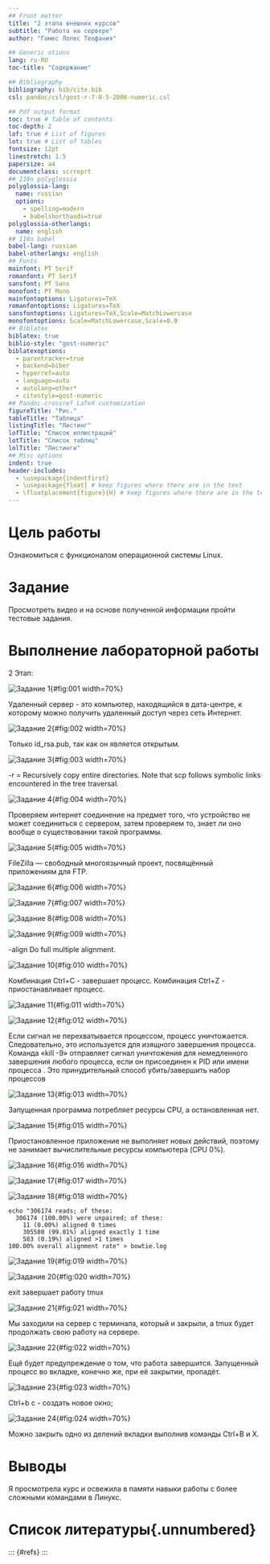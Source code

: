 ```yaml
---
## Front matter
title: "2 этапа внешних курсов"
subtitle: "Работа на сервере"
author: "Гомес Лопес Теофания"

## Generic otions
lang: ru-RU
toc-title: "Содержание"

## Bibliography
bibliography: bib/cite.bib
csl: pandoc/csl/gost-r-7-0-5-2008-numeric.csl

## Pdf output format
toc: true # Table of contents
toc-depth: 2
lof: true # List of figures
lot: true # List of tables
fontsize: 12pt
linestretch: 1.5
papersize: a4
documentclass: scrreprt
## I18n polyglossia
polyglossia-lang:
  name: russian
  options:
	- spelling=modern
	- babelshorthands=true
polyglossia-otherlangs:
  name: english
## I18n babel
babel-lang: russian
babel-otherlangs: english
## Fonts
mainfont: PT Serif
romanfont: PT Serif
sansfont: PT Sans
monofont: PT Mono
mainfontoptions: Ligatures=TeX
romanfontoptions: Ligatures=TeX
sansfontoptions: Ligatures=TeX,Scale=MatchLowercase
monofontoptions: Scale=MatchLowercase,Scale=0.9
## Biblatex
biblatex: true
biblio-style: "gost-numeric"
biblatexoptions:
  - parentracker=true
  - backend=biber
  - hyperref=auto
  - language=auto
  - autolang=other*
  - citestyle=gost-numeric
## Pandoc-crossref LaTeX customization
figureTitle: "Рис."
tableTitle: "Таблица"
listingTitle: "Листинг"
lofTitle: "Список иллюстраций"
lotTitle: "Список таблиц"
lolTitle: "Листинги"
## Misc options
indent: true
header-includes:
  - \usepackage{indentfirst}
  - \usepackage{float} # keep figures where there are in the text
  - \floatplacement{figure}{H} # keep figures where there are in the text
---
```


# Цель работы

Ознакомиться с функционалом операционной системы Linux.

# Задание

Просмотреть видео и на основе полученной информации пройти тестовые задания.

# Выполнение лабораторной работы

2 Этап: 

![Задание 1](image/1.png){#fig:001 width=70%}

Удаленный сервер - это компьютер, находящийся в дата-центре, к которому можно получить удаленный доступ через сеть Интернет. 

![Задание 2](image/2.png){#fig:002 width=70%}

Только id_rsa.pub, так как он является открытым.

![Задание 3](image/3.png){#fig:003 width=70%}

-r = Recursively copy entire directories. Note that scp follows symbolic links encountered in the tree traversal.

![Задание 4](image/4.png){#fig:004 width=70%}

Проверяем интернет соединение на предмет того, что устройство не может соединиться с сервером, затем проверяем то, знает ли оно вообще о существовании такой программы.

![Задание 5](image/5.png){#fig:005 width=70%}

FileZilla — свободный многоязычный проект, посвящённый приложениям для FTP. 

![Задание 6](image/6.png){#fig:006 width=70%}

![Задание 7](image/7.png){#fig:007 width=70%}

![Задание 8](image/8.png){#fig:008 width=70%}

![Задание 9](image/9.png){#fig:009 width=70%}

-align
Do full multiple alignment.

![Задание 10](image/10.png){#fig:010 width=70%}

Комбинация Ctrl+С - завершает процесс.
Комбинация Ctrl+Z - приостанавливает процесс.

![Задание 11](image/11.png){#fig:011 width=70%}

![Задание 12](image/12.png){#fig:012 width=70%}

Если сигнал не перехватывается процессом, процесс уничтожается. Следовательно, это используется для изящного завершения процесса. Команда «kill -9» отправляет сигнал уничтожения для немедленного завершения любого процесса, если он присоединен к PID или имени процесса . Это принудительный способ убить/завершить набор процессов

![Задание 13](image/13.png){#fig:013 width=70%}

Запущенная программа потребляет ресурсы CPU, а остановленная нет.

![Задание 15](image/15.png){#fig:015 width=70%}

Приостановленное приложение не выполняет новых действий, поэтому не занимает вычислительные ресурсы компьютера (CPU 0%). 

![Задание 16](image/16.png){#fig:016 width=70%}

![Задание 17](image/17.png){#fig:017 width=70%}

![Задание 18](image/18.png){#fig:018 width=70%}

```
echo "306174 reads; of these:
  306174 (100.00%) were unpaired; of these:
    11 (0.00%) aligned 0 times
    305580 (99.81%) aligned exactly 1 time
    583 (0.19%) aligned >1 times
100.00% overall alignment rate" > bowtie.log

```

![Задание 19](image/19.png){#fig:019 width=70%}

![Задание 20](image/20.png){#fig:020 width=70%}

exit завершает работу tmux

![Задание 21](image/21.png){#fig:021 width=70%}

Мы заходили на сервер с терминала, который и закрыли, а tmux будет продолжать свою работу на сервере.

![Задание 22](image/22.png){#fig:022 width=70%}

Ещё будет предупреждение о том, что работа завершится. Запущенный процесс во вкладке, конечно же, при её закрытии, пропадёт.

![Задание 23](image/23.png){#fig:023 width=70%}

Ctrl+b c - создать новое окно;

![Задание 24](image/24.png){#fig:024 width=70%}

Можно закрыть одно из делений вкладки выполнив команды Ctrl+B и Х.

# Выводы

Я просмотрела курс и освежила в памяти навыки работы с более сложными командами в Линукс.

# Список литературы{.unnumbered}


::: {#refs}
:::
